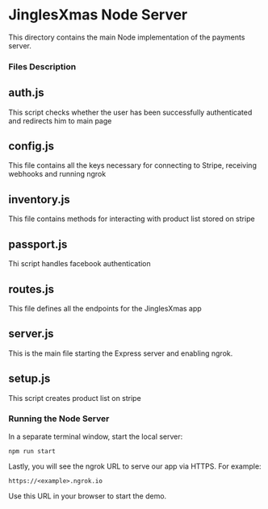 # JinglesXmas Node Server

This directory contains the main Node implementation of the payments server.

### Files Description

## auth.js
This script checks whether the user has been successfully authenticated and redirects him to main page

## config.js
This file contains all the keys necessary for connecting to Stripe, receiving webhooks and running ngrok

## inventory.js
This file contains methods for interacting with product list stored on stripe

## passport.js
Thi script handles facebook authentication

## routes.js
This file defines all the endpoints for the JinglesXmas app

## server.js
This is the main file starting the Express server and enabling ngrok.

## setup.js
This script creates product list on stripe 


### Running the Node Server

In a separate terminal window, start the local server:

    npm run start

Lastly, you will see the ngrok URL to serve our app via HTTPS. For example:

    https://<example>.ngrok.io

Use this URL in your browser to start the demo.

